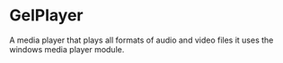 # GelPlayer
A media player that plays all formats of audio and video files  it uses the windows media player module.
